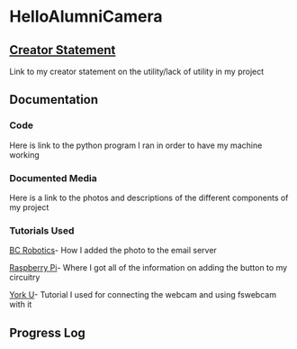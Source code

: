 # HelloAlumniCamera

## [Creator Statement](https://docs.google.com/document/d/1hcS8t-yOIBbmYzG0sEeP-HjHTOhzTGEmskSifxIYWKU/edit?usp=sharing)
Link to my creator statement on the utility/lack of utility in my project

## Documentation

### Code
Here is link to the python program I ran in order to have my machine working

### Documented Media
Here is a link to the photos and descriptions of the different components of my project

### Tutorials Used
[BC Robotics](https://bc-robotics.com/tutorials/sending-email-attached-photo-using-python-raspberry-pi/)- How I added the photo to the email server

[Raspberry Pi](https://raspberrypihq.com/use-a-push-button-with-raspberry-pi-gpio/)- Where I got all of the information on adding the button to my circuitry

[York U](https://www-users.york.ac.uk/~mjf5/shed_cam/src/USB%20webcam.html)- Tutorial I used for connecting the webcam and using fswebcam with it

## Progress Log


